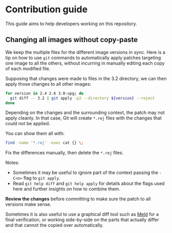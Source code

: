 # Contribution guide

This guide aims to help developers working on this repository.

## Changing all images without copy-paste

We keep the multiple files for the different image versions in sync. Here is a
tip on how to use `git` commands to automatically apply patches targeting one
image to all the others, without incurring in manually editing each copy of each
modified file.

Supposing that changes were made to files in the 3.2 directory, we can then
apply those changes to all other images:

```bash
for version in 2.4 2.6 3.0-upg; do
  git diff -- 3.2 | git apply -p2 --directory ${version} --reject
done
```

Depending on the changes and the surrounding context, the patch may not apply
cleanly. In that case, Git will create `*.rej` files with the changes that could
not be applied.

You can show them all with:

```bash
find -name '*.rej' -exec cat {} \;
```

Fix the differences manually, then delete the `*.rej` files.

Notes:

- Sometimes it may be useful to ignore part of the context passing the `-C<n>`
  flag to `git apply`.
- Read `git help diff` and `git help apply` for details about the flags used
  here and further insights on how to combine them.

**Review the changes** before committing to make sure the patch to all versions
make sense.

Sometimes it is also useful to use a graphical diff tool such as
[Meld](http://meldmerge.org/) for a final verification, or working side-by-side
on the parts that actually differ and that cannot the copied over automatically.
